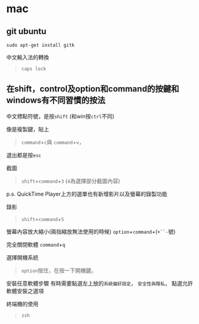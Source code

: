 # mac
## git ubuntu
~~~
sudo apt-get install gitk
~~~

中文輸入法的轉換
> `caps lock`

## 在shift，control及option和command的按鍵和windows有不同習慣的按法
中文標點符號，是按`shift`
(和win按`ctrl`不同)

像是複製鍵，貼上
> `command`+`c`與 `command`+`v`，

退出都是按`esc`

截圖
> `shift`+`command`+`3` (`4`為選擇部分截圖內容)

p.s.
QuickTime Player上方的選單也有新增影片以及螢幕的錄製功能

錄影
> `shift`+`command`+`5`

螢幕內容放大縮小(兩指縮放無法使用的時候)
`option`+`command`+(`+``-`號)

完全關閉軟體
`command`+`q`

選擇開機系統
> `option`按住，在按一下開機鍵。

安裝任意軟體步驟
有時需要點選左上放的`系統偏好設定`，
`安全性與隱私`，
點選允許軟體安裝之選項

終端機的使用
> `zsh`

